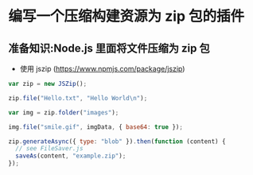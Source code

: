 # 编写一个压缩构建资源为 zip 包的插件

## 准备知识:Node.js 里面将文件压缩为 zip 包

- 使用 jszip (https://www.npmjs.com/package/jszip)

```js
var zip = new JSZip();

zip.file("Hello.txt", "Hello World\n");

var img = zip.folder("images");

img.file("smile.gif", imgData, { base64: true });

zip.generateAsync({ type: "blob" }).then(function (content) {
  // see FileSaver.js
  saveAs(content, "example.zip");
});
```
